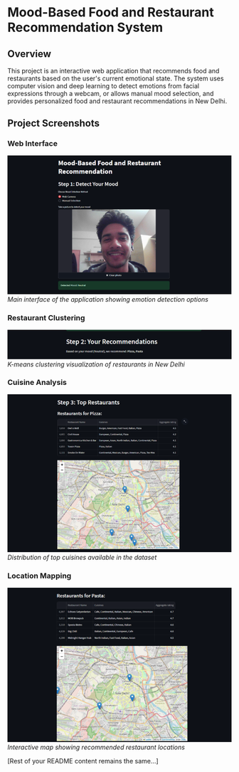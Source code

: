 # Mood-Based Food and Restaurant Recommendation System

## Overview
This project is an interactive web application that recommends food and restaurants based on the user's current emotional state. The system uses computer vision and deep learning to detect emotions from facial expressions through a webcam, or allows manual mood selection, and provides personalized food and restaurant recommendations in New Delhi.

## Project Screenshots

### Web Interface
![Home Screen](assets/1.png)
*Main interface of the application showing emotion detection options*

### Restaurant Clustering
![Restaurant Clusters](assets/2.png)
*K-means clustering visualization of restaurants in New Delhi*

### Cuisine Analysis
![Top Cuisines](assets/3.png)
*Distribution of top cuisines available in the dataset*

### Location Mapping
![Restaurant Map](assets/4.png)
*Interactive map showing recommended restaurant locations*

[Rest of your README content remains the same...]
